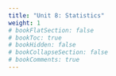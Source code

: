 ```yaml
---
title: "Unit 8: Statistics"
weight: 1
# bookFlatSection: false
# bookToc: true
# bookHidden: false
# bookCollapseSection: false
# bookComments: true
---
```

